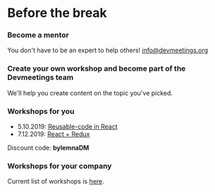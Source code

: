 # Before the break

### Become a mentor

You don't have to be an expert to help others! [info@devmeetings.org](info@devmeetings.org)

### Create your own workshop and become part of the Devmeetings team

We'll help you create content on the topic you've picked.

### Workshops for you
- 5.10.2019: [Reusable-code in React](https://evenea.pl/event/ReusableCodeInReact)
- 7.12.2019: [React + Redux](https://evenea.pl/event/ReactReduX)

Discount code: **bylemnaDM**

### Workshops for your company

Current list of workshops is [here](https://docs.google.com/document/u/1/d/1oaDPkFbi0wsae8BbYVgqrxt4Pf86Kd6P0UWWzraCYd8/edit?usp=drive_web&ouid=113653720711710401955).


